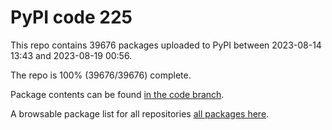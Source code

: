 # PyPI code 225

This repo contains 39676 packages uploaded to PyPI between 
2023-08-14 13:43 and 2023-08-19 00:56.

The repo is 100% (39676/39676) complete.

Package contents can be found [in the code branch](https://github.com/pypi-data/pypi-mirror-225/tree/code/packages).

A browsable package list for all repositories [all packages here](https://pypi-data.github.io/website/repositories/pypi-mirror-225).


